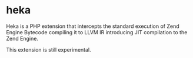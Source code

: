 heka
====

Heka is a PHP extension that intercepts the standard execution of Zend Engine Bytecode compiling it to LLVM IR introducing JIT compilation to the Zend Engine.

This extension is still experimental.
